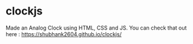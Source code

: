 # clockjs
Made an Analog Clock using HTML, CSS and JS.
You can check that out here : https://shubhank2604.github.io/clockjs/
